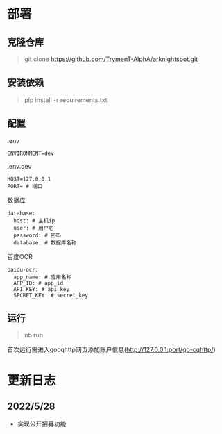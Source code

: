 # 部署

## 克隆仓库

> git clone https://github.com/TrymenT-AlphA/arknightsbot.git

## 安装依赖

> pip install -r requirements.txt

## 配置

.env
```
ENVIRONMENT=dev
```
.env.dev
```
HOST=127.0.0.1
PORT= # 端口
```
数据库
```
database:
  host: # 主机ip  
  user: # 用户名
  password: # 密码
  database: # 数据库名称
```

百度OCR
```
baidu-ocr:
  app_name: # 应用名称
  APP_ID: # app_id
  API_KEY: # api_key
  SECRET_KEY: # secret_key
```

## 运行

> nb run

首次运行需进入gocqhttp网页添加账户信息(http://127.0.0.1:port/go-cqhttp/)

# 更新日志

## 2022/5/28
+ 实现公开招募功能
